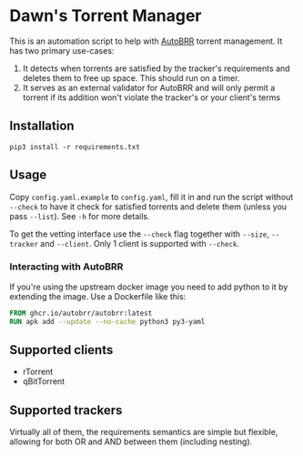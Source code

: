 # Dawn's Torrent Manager

This is an automation script to help with [AutoBRR](https://autobrr.com/) torrent management.
It has two primary use-cases:

1. It detects when torrents are satisfied by the tracker's requirements and deletes them to free up space. This should run on a timer.
2. It serves as an external validator for AutoBRR and will only permit a torrent if its addition won't violate the tracker's or your client's terms

## Installation

```
pip3 install -r requirements.txt
```

## Usage

Copy `config.yaml.example` to `config.yaml`, fill it in and run the script without `--check` to have it check for satisfied torrents and delete them (unless you pass `--list`). See `-h` for more details.

To get the vetting interface use the `--check` flag together with `--size`, `--tracker` and `--client`. Only 1 client is supported with `--check`.

### Interacting with AutoBRR

If you're using the upstream docker image you need to add python to it by extending the image.
Use a Dockerfile like this:

```dockerfile
FROM ghcr.io/autobrr/autobrr:latest
RUN apk add --update --no-cache python3 py3-yaml
```

## Supported clients

- rTorrent
- qBitTorrent

## Supported trackers

Virtually all of them, the requirements semantics are simple but flexible, allowing for both OR and AND between them (including nesting).
